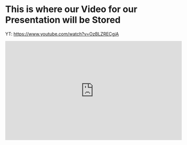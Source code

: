 # This is where our Video for our Presentation will be Stored
YT: https://www.youtube.com/watch?v=OzBLZRECgjA
<html>
<iframe width="560" height="315" src="https://www.youtube.com/embed/OzBLZRECgjA" frameborder="0" allow="accelerometer; autoplay; encrypted-media; gyroscope; picture-in-picture" allowfullscreen></iframe>
</html>
